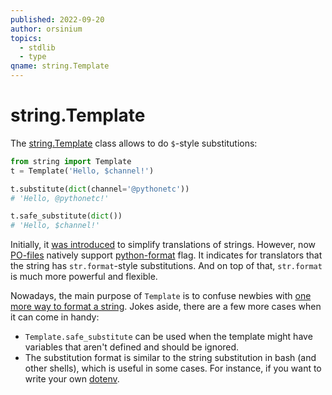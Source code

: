 ```yaml
---
published: 2022-09-20
author: orsinium
topics:
  - stdlib
  - type
qname: string.Template
---
```


# string.Template

The [string.Template](https://docs.python.org/3/library/string.html#template-strings) class allows to do `$`-style substitutions:

```python
from string import Template
t = Template('Hello, $channel!')

t.substitute(dict(channel='@pythonetc'))
# 'Hello, @pythonetc!'

t.safe_substitute(dict())
# 'Hello, $channel!'
```

Initially, it [was introduced](https://peps.python.org/pep-0292/) to simplify translations of strings. However, now [PO-files](https://www.gnu.org/software/gettext/manual/html_node/PO-Files.html) natively support [python-format](https://www.gnu.org/software/gettext/manual/html_node/python_002dformat.html) flag. It indicates for translators that the string has `str.format`-style substitutions. And on top of that, `str.format` is much more powerful and flexible.

Nowadays, the main purpose of `Template` is to confuse newbies with [one more way to format a string](https://t.me/pythonetc/610). Jokes aside, there are a few more cases when it can come in handy:

+ `Template.safe_substitute` can be used when the template might have variables that aren't defined and should be ignored.
+ The substitution format is similar to the string substitution in bash (and other shells), which is useful in some cases. For instance, if you want to write your own [dotenv](https://github.com/motdotla/dotenv).
